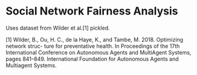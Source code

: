 # Social Network Fairness Analysis

Uses dataset from Wilder et al.[1] pickled.

[1] Wilder, B., Ou, H. C., de la Haye, K., and Tambe, M. 2018. Optimizing network struc- ture for preventative health. In Proceedings of the 17th International Conference on Autonomous Agents and MultiAgent Systems, pages 841–849. International Foundation for Autonomous Agents and Multiagent Systems.
